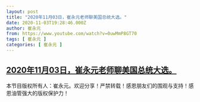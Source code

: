 ```yaml
---
layout: post
title: "2020年11月03日，崔永元老师聊美国总统大选。"
date: 2020-11-03T19:28:46.000Z
author: 崔永元
from: https://www.youtube.com/watch?v=0uwMmP8GT70
tags: [ 崔永元 ]
categories: [ 崔永元 ]
---
```

<!--1604431726000-->
[2020年11月03日，崔永元老师聊美国总统大选。](https://www.youtube.com/watch?v=0uwMmP8GT70)
------

<div>
本节目版权所有人：崔永元。欢迎分享！严禁转载！感恩朋友们的围观与支持！感恩油管强大的版权保护力！
</div>
